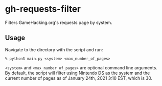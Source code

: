 # gh-requests-filter

Filters GameHacking.org's requests page by system.

## Usage

Navigate to the directory with the script and run:

```shell
% python3 main.py <system> <max_number_of_pages>
```

`<system>` and `<max_number_of_pages>` are optional command line arguments. By default, the script will filter using Nintendo DS as the system and the current number of pages as of January 24th, 2021 3:10 EST, which is 30.
